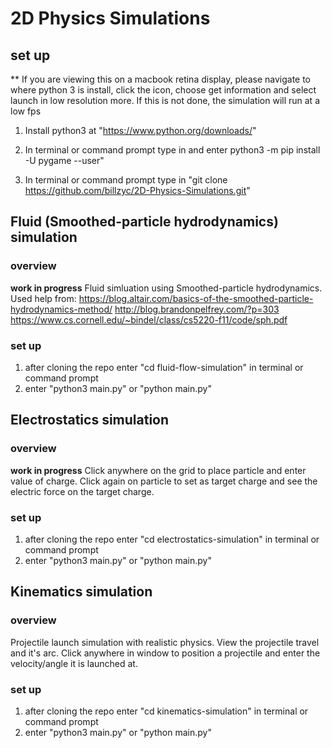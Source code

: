 # 2D Physics Simulations

## set up

** If you are viewing this on a macbook retina display, please navigate to where python 3 is install, click the icon, choose get information and select launch in low resolution more. If this is not done, the simulation will run at a low fps

1) Install python3 at "https://www.python.org/downloads/"

2) In terminal or command prompt type in and enter python3 -m pip install -U pygame --user"

3) In terminal or command prompt type in "git clone https://github.com/billzyc/2D-Physics-Simulations.git"

## Fluid (Smoothed-particle hydrodynamics) simulation
### overview
**work in progress**
Fluid simluation using Smoothed-particle hydrodynamics. 
Used help from:
https://blog.altair.com/basics-of-the-smoothed-particle-hydrodynamics-method/
http://blog.brandonpelfrey.com/?p=303
https://www.cs.cornell.edu/~bindel/class/cs5220-f11/code/sph.pdf

### set up
1) after cloning the repo enter "cd fluid-flow-simulation" in terminal or command prompt
2) enter "python3 main.py" or "python main.py"

## Electrostatics simulation
### overview
**work in progress**
Click anywhere on the grid to place particle and enter value of charge.
Click again on particle to set as target charge and see the electric force on the target charge.

### set up
1) after cloning the repo enter "cd electrostatics-simulation" in terminal or command prompt
2) enter "python3 main.py" or "python main.py"


## Kinematics simulation

### overview
Projectile launch simulation with realistic physics. View the projectile travel and it's arc.
Click anywhere in window to position a projectile and enter the velocity/angle it is launched at.

### set up
1) after cloning the repo enter "cd kinematics-simulation" in terminal or command prompt
2) enter "python3 main.py" or "python main.py"

